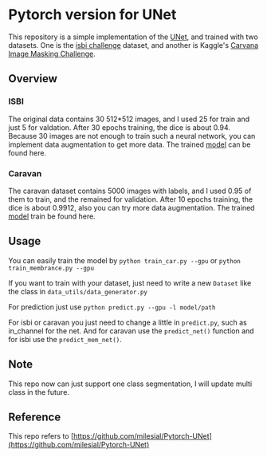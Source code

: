 # Pytorch version for UNet
This repository is a simple implementation of the [UNet](https://arxiv.org/abs/1505.04597), and trained with two datasets. One is the
[isbi challenge](http://brainiac2.mit.edu/isbi_challenge/) dataset, and another is Kaggle's [Carvana Image Masking Challenge](https://www.kaggle.com/c/carvana-image-masking-challenge).

## Overview
### ISBI
The original data contains 30 512*512 images, and I used 25 for train and just 5 for valdation. After 30 epochs training, the dice is about 0.94. Because 30 images are not enough to train such a neural network, you can implement data augmentation to get more data.
The trained [model](https://github.com/xuxunima/UNet-Pytorch/releases/tag/model2) can be found here.


### Caravan
The caravan dataset contains 5000 images with labels, and I used 0.95 of them to train, and the remained for validation. After 10 epochs training, 
the dice is about 0.9912, also you can try more data augmentation. The trained [model](https://github.com/xuxunima/UNet-Pytorch/releases/tag/model) train be found here.

## Usage
You can easily train the model by `python train_car.py --gpu` or `python train_membrance.py --gpu`

If you want to train with your dataset, just need to write a new `Dataset` like the class in `data_utils/data_generator.py`

For prediction just use `python predict.py --gpu -l model/path` 

For isbi or caravan you just need to change a little in `predict.py`, such as in_channel for the net. And for caravan use the `predict_net()` function and for isbi use the `predict_mem_net()`.

## Note
This repo now can just support one class segmentation, I will update multi class in the future.

## Reference
This repo refers to [https://github.com/milesial/Pytorch-UNet](https://github.com/milesial/Pytorch-UNet)
